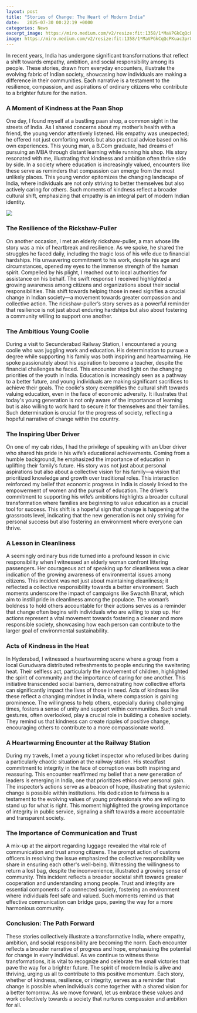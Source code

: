 ```yaml
---
layout: post
title: "Stories of Change: The Heart of Modern India"
date:   2025-07-30 00:22:19 +0000
categories: News
excerpt_image: https://miro.medium.com/v2/resize:fit:1358/1*MaVPGkCqQcPKuac3pr8Ckw.png
image: https://miro.medium.com/v2/resize:fit:1358/1*MaVPGkCqQcPKuac3pr8Ckw.png
---
```


In recent years, India has undergone significant transformations that reflect a shift towards empathy, ambition, and social responsibility among its people. These stories, drawn from everyday encounters, illustrate the evolving fabric of Indian society, showcasing how individuals are making a difference in their communities. Each narrative is a testament to the resilience, compassion, and aspirations of ordinary citizens who contribute to a brighter future for the nation.
### A Moment of Kindness at the Paan Shop
One day, I found myself at a bustling paan shop, a common sight in the streets of India. As I shared concerns about my mother’s health with a friend, the young vendor attentively listened. His empathy was unexpected; he offered not just comforting words but also practical advice based on his own experiences. This young man, a B.Com graduate, had dreams of pursuing an MBA through distant learning while running his shop. 
His story resonated with me, illustrating that kindness and ambition often thrive side by side. In a society where education is increasingly valued, encounters like these serve as reminders that compassion can emerge from the most unlikely places. This young vendor epitomizes the changing landscape of India, where individuals are not only striving to better themselves but also actively caring for others. Such moments of kindness reflect a broader cultural shift, emphasizing that empathy is an integral part of modern Indian identity.

![](https://miro.medium.com/v2/resize:fit:1358/1*MaVPGkCqQcPKuac3pr8Ckw.png)
### The Resilience of the Rickshaw-Puller
On another occasion, I met an elderly rickshaw-puller, a man whose life story was a mix of heartbreak and resilience. As we spoke, he shared the struggles he faced daily, including the tragic loss of his wife due to financial hardships. His unwavering commitment to his work, despite his age and circumstances, opened my eyes to the immense strength of the human spirit.
Compelled by his plight, I reached out to local authorities for assistance on his behalf. The swift response I received highlighted a growing awareness among citizens and organizations about their social responsibilities. This shift towards helping those in need signifies a crucial change in Indian society—a movement towards greater compassion and collective action. The rickshaw-puller’s story serves as a powerful reminder that resilience is not just about enduring hardships but also about fostering a community willing to support one another. 
### The Ambitious Young Coolie
During a visit to Secunderabad Railway Station, I encountered a young coolie who was juggling work and education. His determination to pursue a degree while supporting his family was both inspiring and heartwarming. He spoke passionately about his aspiration to become a teacher, despite the financial challenges he faced. 
This encounter shed light on the changing priorities of the youth in India. Education is increasingly seen as a pathway to a better future, and young individuals are making significant sacrifices to achieve their goals. The coolie's story exemplifies the cultural shift towards valuing education, even in the face of economic adversity. It illustrates that today's young generation is not only aware of the importance of learning but is also willing to work hard to secure it for themselves and their families. Such determination is crucial for the progress of society, reflecting a hopeful narrative of change within the country.
### The Inspiring Uber Driver
On one of my cab rides, I had the privilege of speaking with an Uber driver who shared his pride in his wife’s educational achievements. Coming from a humble background, he emphasized the importance of education in uplifting their family’s future. His story was not just about personal aspirations but also about a collective vision for his family—a vision that prioritized knowledge and growth over traditional roles.
This interaction reinforced my belief that economic progress in India is closely linked to the empowerment of women and the pursuit of education. The driver’s commitment to supporting his wife’s ambitions highlights a broader cultural transformation where families are beginning to value education as a crucial tool for success. This shift is a hopeful sign that change is happening at the grassroots level, indicating that the new generation is not only striving for personal success but also fostering an environment where everyone can thrive.
### A Lesson in Cleanliness
A seemingly ordinary bus ride turned into a profound lesson in civic responsibility when I witnessed an elderly woman confront littering passengers. Her courageous act of speaking up for cleanliness was a clear indication of the growing awareness of environmental issues among citizens. This incident was not just about maintaining cleanliness; it reflected a collective responsibility towards a better environment.
Such moments underscore the impact of campaigns like Swachh Bharat, which aim to instill pride in cleanliness among the populace. The woman’s boldness to hold others accountable for their actions serves as a reminder that change often begins with individuals who are willing to step up. Her actions represent a vital movement towards fostering a cleaner and more responsible society, showcasing how each person can contribute to the larger goal of environmental sustainability.
### Acts of Kindness in the Heat
In Hyderabad, I witnessed a heartwarming scene where a group from a local Gurudwara distributed refreshments to people enduring the sweltering heat. Their selfless act, particularly the involvement of children, highlighted the spirit of community and the importance of caring for one another. This initiative transcended social barriers, demonstrating how collective efforts can significantly impact the lives of those in need.
Acts of kindness like these reflect a changing mindset in India, where compassion is gaining prominence. The willingness to help others, especially during challenging times, fosters a sense of unity and support within communities. Such small gestures, often overlooked, play a crucial role in building a cohesive society. They remind us that kindness can create ripples of positive change, encouraging others to contribute to a more compassionate world.
### A Heartwarming Encounter at the Railway Station
During my travels, I met a young ticket inspector who refused bribes during a particularly chaotic situation at the railway station. His steadfast commitment to integrity in the face of corruption was both inspiring and reassuring. This encounter reaffirmed my belief that a new generation of leaders is emerging in India, one that prioritizes ethics over personal gain.
The inspector’s actions serve as a beacon of hope, illustrating that systemic change is possible within institutions. His dedication to fairness is a testament to the evolving values of young professionals who are willing to stand up for what is right. This moment highlighted the growing importance of integrity in public service, signaling a shift towards a more accountable and transparent society. 
### The Importance of Communication and Trust
A mix-up at the airport regarding luggage revealed the vital role of communication and trust among citizens. The prompt action of customs officers in resolving the issue emphasized the collective responsibility we share in ensuring each other's well-being. Witnessing the willingness to return a lost bag, despite the inconvenience, illustrated a growing sense of community.
This incident reflects a broader societal shift towards greater cooperation and understanding among people. Trust and integrity are essential components of a connected society, fostering an environment where individuals feel safe and valued. Such moments remind us that effective communication can bridge gaps, paving the way for a more harmonious community.
### Conclusion: The Path Forward
These stories collectively illustrate a transformative India, where empathy, ambition, and social responsibility are becoming the norm. Each encounter reflects a broader narrative of progress and hope, emphasizing the potential for change in every individual. As we continue to witness these transformations, it is vital to recognize and celebrate the small victories that pave the way for a brighter future.
The spirit of modern India is alive and thriving, urging us all to contribute to this positive momentum. Each story, whether of kindness, resilience, or integrity, serves as a reminder that change is possible when individuals come together with a shared vision for a better tomorrow. As we move forward, let us embrace these values and work collectively towards a society that nurtures compassion and ambition for all.